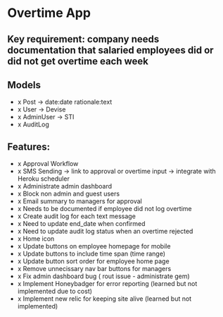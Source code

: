 # Overtime App

## Key requirement: company needs documentation that salaried employees did or did not get overtime each week

## Models
- x Post -> date:date rationale:text
- x User -> Devise
- x AdminUser -> STI
- x AuditLog

## Features:
- x Approval Workflow
- x SMS Sending -> link to approval or overtime input -> integrate with Heroku scheduler
- x Administrate admin dashboard
- x Block non admin and guest users
- x Email summary to managers for approval
- x Needs to be documented if employee did not log overtime
- x Create audit log for each text message
- x Need to update end_date when confirmed
- x Need to update audit log status when an overtime rejected
- x Home icon
- x Update buttons on employee homepage for mobile
- x Update buttons to include time span (time range)
- x Update button sort order for employee home page
- x Remove unnecissary nav bar buttons for managers
- x Fix admin dashboard bug ( rout issue - administrate gem)
- x Implement Honeybadger for error reporting (learned but not implemented due to cost)
- x Implement new relic for keeping site alive (learned but not implemented)

